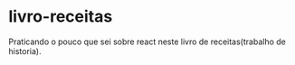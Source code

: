 # livro-receitas
Praticando o pouco que sei sobre react neste livro de receitas(trabalho de historia).
